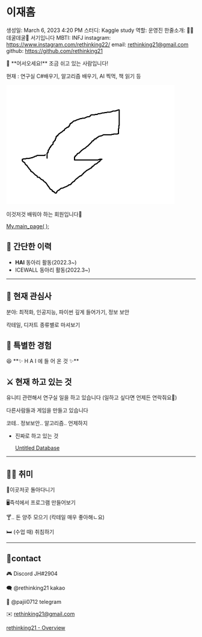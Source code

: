 # 이재흠

생성일: March 6, 2023 4:20 PM
스터디: Kaggle study
역할: 운영진
한줄소개: 🤸‍♂️데굴데굴🤸 서기입니다
MBTI: INFJ
instagram: https://www.instagram.com/rethinking22/
email: rethinking21@gmail.com
github: https://github.com/rethinking21

<aside>
👋 **어서오세요!**
조금 쉬고 있는 사람입니다!

현재 : 연구실 C#배우기, 알고리즘 배우기, AI 찍먹, 책 읽기 등

</aside>

![화면 캡처 2022-03-28 124324.png](%E1%84%8B%E1%85%B5%E1%84%8C%E1%85%A2%E1%84%92%E1%85%B3%E1%86%B7%20fdd7efa837264f39b981c07c79fe0840/%ED%99%94%EB%A9%B4_%EC%BA%A1%EC%B2%98_2022-03-28_124324.png)

이것저것 배워야 하는 회원입니다🥲

[My.main_page( );](https://www.notion.so/My-main_page-79e114b0b5ba40f788ccea38aff66c9e?pvs=21)

## 📜 간단한 이력

- **HAI** 동아리 활동(2022.3~)
- ICEWALL 동아리 활동(2022.3~)

---

## 🤩 현재 관심사

분야: 최적화, 인공지능, 파이썬 깊게 들어가기, 정보 보안

칵테일, 디저트 종류별로 마셔보기

## 👾 특별한 경험

<aside>
😆 **✨ H A I 에  들 어 온  것 ✨**

</aside>

## ⚔️ 현재 하고 있는 것

유니티 관련해서 연구실 일을 하고 있습니다 (일하고 싶다면 언제든 연락줘요🙂)

다른사람들과 게임을 만들고 있습니다

코테.. 정보보안.. 알고리즘.. 언제하지

- 진짜로 하고 있는 것
    
    
    [Untitled Database](../../Urgent!%202762ea45fbd6400fa3b1a20c3fbde250/Untitled%20Database%20636f606365064a94b0654fab62afccbc.csv)
    

---

## 🏄‍♀️ 취미

🚶이곳저곳 돌아다니기

🖥️즉석에서 프로그램 만들어보기

🍸.. 돈 양주 모으기 (칵테일 매우 좋아해ㄴ요)

🛏️ (수업 때) 취침하기

---

## 🔗contact

🎮 Discord JH#2904

🗨️ @rethinking21 kakao

💬 @pajii0712 telegram

✉️ rethinking21@gmail.com

[](https://www.instagram.com/rethinking22/)

[rethinking21 - Overview](https://github.com/rethinking21)